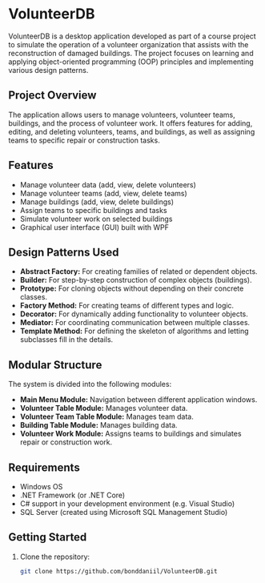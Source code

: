 # VolunteerDB

VolunteerDB is a desktop application developed as part of a course project to simulate the operation of a volunteer organization that assists with the reconstruction of damaged buildings. The project focuses on learning and applying object-oriented programming (OOP) principles and implementing various design patterns.

## Project Overview

The application allows users to manage volunteers, volunteer teams, buildings, and the process of volunteer work. It offers features for adding, editing, and deleting volunteers, teams, and buildings, as well as assigning teams to specific repair or construction tasks.

## Features

- Manage volunteer data (add, view, delete volunteers)
- Manage volunteer teams (add, view, delete teams)
- Manage buildings (add, view, delete buildings)
- Assign teams to specific buildings and tasks
- Simulate volunteer work on selected buildings
- Graphical user interface (GUI) built with WPF

##  Design Patterns Used

- **Abstract Factory:** For creating families of related or dependent objects.
- **Builder:** For step-by-step construction of complex objects (buildings).
- **Prototype:** For cloning objects without depending on their concrete classes.
- **Factory Method:** For creating teams of different types and logic.
- **Decorator:** For dynamically adding functionality to volunteer objects.
- **Mediator:** For coordinating communication between multiple classes.
- **Template Method:** For defining the skeleton of algorithms and letting subclasses fill in the details.

##  Modular Structure

The system is divided into the following modules:

- **Main Menu Module:** Navigation between different application windows.
- **Volunteer Table Module:** Manages volunteer data.
- **Volunteer Team Table Module:** Manages team data.
- **Building Table Module:** Manages building data.
- **Volunteer Work Module:** Assigns teams to buildings and simulates repair or construction work.

##  Requirements

- Windows OS
- .NET Framework (or .NET Core)
- C# support in your development environment (e.g. Visual Studio)
- SQL Server (created using Microsoft SQL Management Studio)

##  Getting Started

1. Clone the repository:
   ```bash
   git clone https://github.com/bonddaniil/VolunteerDB.git
